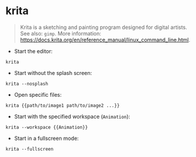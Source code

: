 # krita

> Krita is a sketching and painting program designed for digital artists.
> See also: `gimp`.
> More information: <https://docs.krita.org/en/reference_manual/linux_command_line.html>.

- Start the editor:

`krita`

- Start without the splash screen:

`krita --nosplash`

- Open specific files:

`krita {{path/to/image1 path/to/image2 ...}}`

- Start with the specified workspace (`Animation`):

`krita --workspace {{Animation}}`

- Start in a fullscreen mode:

`krita --fullscreen`
